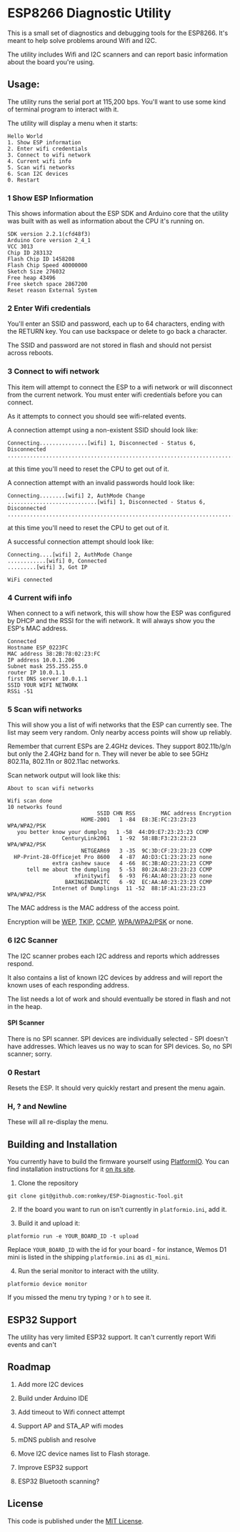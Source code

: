 # ESP8266 Diagnostic Utility

This is a small set of diagnostics and debugging tools for the ESP8266. It's meant to help solve problems around Wifi and I2C.

The utility includes Wifi and I2C scanners and can report basic information about the board you're using.


## Usage:

The utility runs the serial port at 115,200 bps. You'll want to use some kind of terminal program to interact with it.

The utility will display a menu when it starts:
```
Hello World
1. Show ESP information
2. Enter wifi credentials
3. Connect to wifi network
4. Current wifi info
5. Scan wifi networks
6. Scan I2C devices
0. Restart
```

### 1 Show ESP Infiormation

This shows information about the ESP SDK and Arduino core that the utility was built with as well as information about the CPU it's running on.

```
SDK version 2.2.1(cfd48f3)
Arduino Core version 2_4_1
VCC 3013
Chip ID 283132
Flash Chip ID 1458208
Flash Chip Speed 40000000
Sketch Size 276032
Free heap 43496
Free sketch space 2867200
Reset reason External System
```

### 2 Enter Wifi credentials

You'll enter an SSID and password, each up to 64 characters, ending with the RETURN key. You can use backspace or delete to go back a character.

The SSID and password are not stored in flash and should not persist across reboots.

### 3 Connect to wifi network

This item will attempt to connect the ESP to a wifi network or will disconnect from the current network. You must enter wifi credentials before you can connect.

As it attempts to connect you should see wifi-related events.

A connection attempt using a non-existent SSID should look like:

```
Connecting...............[wifi] 1, Disconnected - Status 6, Disconnected
............................................................................................................
```

at this time you'll need to reset the CPU to get out of it. 

A connection attempt with an invalid passwords hould look like:
```
Connecting........[wifi] 2, AuthMode Change
............................[wifi] 1, Disconnected - Status 6, Disconnected
............................................................................
```

at this time you'll need to reset the CPU to get out of it. 

A successful connection attempt should look like:

```
Connecting....[wifi] 2, AuthMode Change
............[wifi] 0, Connected
.........[wifi] 3, Got IP

WiFi connected
```




### 4 Current wifi info

When connect to a wifi network, this will show how the ESP was configured by DHCP and the RSSI for the wifi network. It will always show you the ESP's MAC address.

```
Connected
Hostname ESP_0223FC
MAC address 38:2B:78:02:23:FC
IP address 10.0.1.206
Subnet mask 255.255.255.0
router IP 10.0.1.1
first DNS server 10.0.1.1
SSID YOUR WIFI NETWORK
RSSi -51
```


### 5 Scan wifi networks

This will show you a list of wifi networks that the ESP can currently see. The list may seem very random. Only nearby access points will show up reliably.

Remember that current ESPs are 2.4GHz devices. They support 802.11b/g/n but only the 2.4GHz band for n. They will never be able to see 5GHz 802.11a, 802.11n or 802.11ac networks.

Scan network output will look like this:
```
About to scan wifi networks

Wifi scan done
10 networks found
                            SSID CHN RSS        MAC address Encryption
                       HOME-2001   1 -84  E8:3E:FC:23:23:23 WPA/WPA2/PSK
   you better know your dumplng   1 -58  44:D9:E7:23:23:23 CCMP
                 CenturyLink2061   1 -92  58:8B:F3:23:23:23 WPA/WPA2/PSK
                       NETGEAR69   3 -35  9C:3D:CF:23:23:23 CCMP
  HP-Print-28-Officejet Pro 8600   4 -87  A0:D3:C1:23:23:23 none
              extra cashew sauce   4 -66  8C:3B:AD:23:23:23 CCMP
      tell me about the dumpling   5 -53  80:2A:A8:23:23:23 CCMP
                     xfinitywifi   6 -93  F6:AA:A0:23:23:23 none
                  BAKINGINDAKITC   6 -92  EC:AA:A0:23:23:23 CCMP
			  Internet of Dumplings  11 -52  88:1F:A1:23:23:23 WPA/WPA2/PSK
```

The MAC address is the MAC address of the access point.

Encryption will be [WEP](https://en.wikipedia.org/wiki/Wired_Equivalent_Privacy), [TKIP](https://en.wikipedia.org/wiki/Temporal_Key_Integrity_Protocol), [CCMP](https://en.wikipedia.org/wiki/CCMP_(cryptography)), [WPA/WPA2/PSK](https://en.wikipedia.org/wiki/Wi-Fi_Protected_Access) or none.

### 6 I2C Scanner

The I2C scanner probes each I2C address and reports which addresses respond.

It also contains a list of known I2C devices by address and will report the known uses of each responding address.

The list needs a lot of work and should eventually be stored in flash and not in the heap.


#### SPI Scanner

There is no SPI scanner. SPI devices are individually selected - SPI doesn't have addresses. Which leaves us no way to scan for SPI devices. So, no SPI scanner; sorry.

### 0 Restart

Resets the ESP. It should very quickly restart and present the menu again.

### H, ? and Newline

These will all re-display the menu.

## Building and Installation

You currently have to build the firmware yourself using [PlatformIO](https://platformio.org/). You can find installation instructions for it [on its site](https://platformio.org/get-started).

1. Clone the repository
```
git clone git@github.com:romkey/ESP-Diagnostic-Tool.git
```
2. If the board you want to run on isn't currently in `platformio.ini`, add it.

3. Build it and upload it:
```
platformio run -e YOUR_BOARD_ID -t upload
```

Replace `YOUR_BOARD_ID` with the id for your board - for instance, Wemos D1 mini is listed in the shipping `platformio.ini` as `d1_mini`.

4. Run the serial monitor to interact with the utility.
```
platformio device monitor
```

If you missed the menu try typing `?` or `h` to see it.

## ESP32 Support

The utility has very limited ESP32 support. It can't currently report Wifi events and can't

## Roadmap

1. Add more I2C devices

2. Build under Arduino IDE

3. Add timeout to Wifi connect attempt

4. Support AP and STA_AP wifi modes

5. mDNS publish and resolve

6. Move I2C device names list to Flash storage.

7. Improve ESP32 support

8. ESP32 Bluetooth scanning?

## License

This code is published under the [MIT License](https://romkey.mit-license.org/).
